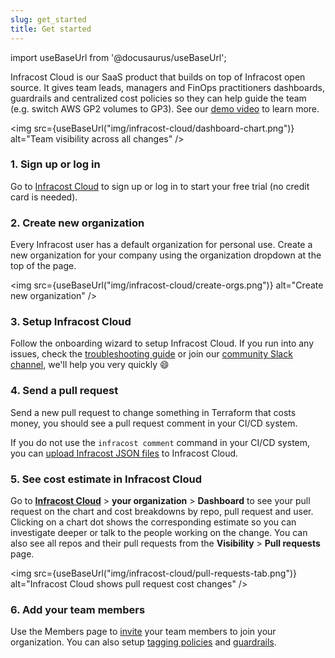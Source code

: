 ```yaml
---
slug: get_started
title: Get started
---
```


import useBaseUrl from '@docusaurus/useBaseUrl';

Infracost Cloud is our SaaS product that builds on top of Infracost open source. It gives team leads, managers and FinOps practitioners dashboards, guardrails and centralized cost policies so they can help guide the team (e.g. switch AWS GP2 volumes to GP3). See our [demo video](https://www.youtube.com/watch?v=DDi6GE9RIik) to learn more.

<img src={useBaseUrl("img/infracost-cloud/dashboard-chart.png")} alt="Team visibility across all changes" />

### 1. Sign up or log in

Go to [Infracost Cloud](https://dashboard.infracost.io) to sign up or log in to start your free trial (no credit card is needed).

### 2. Create new organization

Every Infracost user has a default organization for personal use. Create a new organization for your company using the organization dropdown at the top of the page.

<img src={useBaseUrl("img/infracost-cloud/create-orgs.png")} alt="Create new organization" />

### 3. Setup Infracost Cloud

Follow the onboarding wizard to setup Infracost Cloud. If you run into any issues, check the [troubleshooting guide](/docs/troubleshooting/#6-infracost-cloud-dashboard) or join our [community Slack channel](https://www.infracost.io/community-chat), we'll help you very quickly 😄

### 4. Send a pull request

Send a new pull request to change something in Terraform that costs money, you should see a pull request comment in your CI/CD system.

If you do not use the `infracost comment` command in your CI/CD system, you can [upload Infracost JSON files](/docs/features/cli_commands/#upload-runs) to Infracost Cloud.

### 5. See cost estimate in Infracost Cloud

Go to [**Infracost Cloud**](https://dashboard.infracost.io) > **your organization** > **Dashboard** to see your pull request on the chart and cost breakdowns by repo, pull request and user. Clicking on a chart dot shows the corresponding estimate so you can investigate deeper or talk to the people working on the change. You can also see all repos and their pull requests from the **Visibility** > **Pull requests** page.

<img src={useBaseUrl("img/infracost-cloud/pull-requests-tab.png")} alt="Infracost Cloud shows pull request cost changes" />

### 6. Add your team members

Use the Members page to [invite](/docs/infracost_cloud/key_concepts/#team-management) your team members to join your organization. You can also setup [tagging policies](/docs/infracost_cloud/tagging_policies/) and [guardrails](/docs/infracost_cloud/guardrails/).
